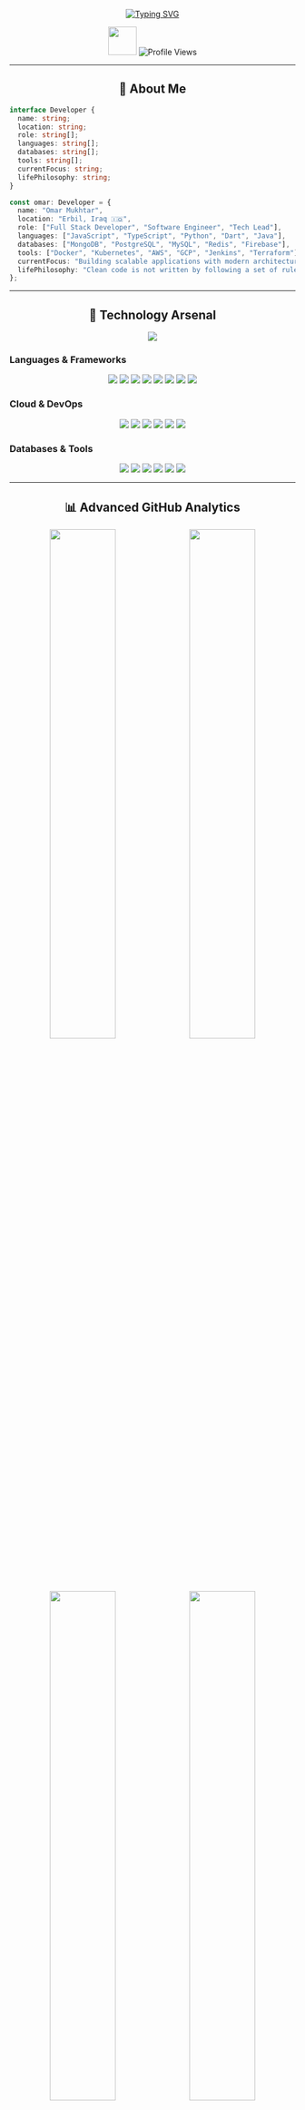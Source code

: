 <div align="center">

<!-- Dynamic Typing Animation -->
[![Typing SVG](https://readme-typing-svg.herokuapp.com?font=Fira+Code&size=35&duration=3000&pause=1000&color=00D9FF&center=true&vCenter=true&width=1000&lines=Hi+%F0%9F%91%8B%2C+I'm+Omar+Mukhtar;Software+Developer+%F0%9F%92%BB;Full+Stack+Engineer+%F0%9F%9A%80;Problem+Solver+%F0%9F%A7%A9;Tech+Enthusiast+%E2%9A%A1)](https://git.io/typing-svg)

<!-- Animated Wave -->
<img src="https://raw.githubusercontent.com/iampavangandhi/iampavangandhi/master/gifs/Hi.gif" width="50px" height="50px">

<!-- Profile Views Counter with Style -->
<img src="https://komarev.com/ghpvc/?username=omarrmukhtarr&label=Profile%20Views&color=0e75b6&style=for-the-badge" alt="Profile Views" />

</div>

---

<div align="center">

## 🌟 **About Me**

</div>

```typescript
interface Developer {
  name: string;
  location: string;
  role: string[];
  languages: string[];
  databases: string[];
  tools: string[];
  currentFocus: string;
  lifePhilosophy: string;
}

const omar: Developer = {
  name: "Omar Mukhtar",
  location: "Erbil, Iraq 🇮🇶",
  role: ["Full Stack Developer", "Software Engineer", "Tech Lead"],
  languages: ["JavaScript", "TypeScript", "Python", "Dart", "Java"],
  databases: ["MongoDB", "PostgreSQL", "MySQL", "Redis", "Firebase"],
  tools: ["Docker", "Kubernetes", "AWS", "GCP", "Jenkins", "Terraform"],
  currentFocus: "Building scalable applications with modern architecture",
  lifePhilosophy: "Clean code is not written by following a set of rules."
};
```

---

<div align="center">

## 🚀 **Technology Arsenal**

<!-- Tech Stack with Beautiful Animations -->
<img src="https://skillicons.dev/icons?i=react,typescript,nodejs,python,docker,aws,mongodb,postgresql,kubernetes,jenkins,figma,vscode&perline=6" />

</div>

### **Languages & Frameworks**
<p align="center">
  <img src="https://img.shields.io/badge/JavaScript-F7DF1E?style=for-the-badge&logo=javascript&logoColor=black"/>
  <img src="https://img.shields.io/badge/TypeScript-007ACC?style=for-the-badge&logo=typescript&logoColor=white"/>
  <img src="https://img.shields.io/badge/React-20232A?style=for-the-badge&logo=react&logoColor=61DAFB"/>
  <img src="https://img.shields.io/badge/Next.js-000000?style=for-the-badge&logo=nextdotjs&logoColor=white"/>
  <img src="https://img.shields.io/badge/Node.js-43853D?style=for-the-badge&logo=node.js&logoColor=white"/>
  <img src="https://img.shields.io/badge/Python-3776AB?style=for-the-badge&logo=python&logoColor=white"/>
  <img src="https://img.shields.io/badge/Express.js-404D59?style=for-the-badge"/>
  <img src="https://img.shields.io/badge/Flutter-02569B?style=for-the-badge&logo=flutter&logoColor=white"/>
</p>

### **Cloud & DevOps**
<p align="center">
  <img src="https://img.shields.io/badge/Amazon_AWS-FF9900?style=for-the-badge&logo=amazonaws&logoColor=white"/>
  <img src="https://img.shields.io/badge/Google_Cloud-4285F4?style=for-the-badge&logo=google-cloud&logoColor=white"/>
  <img src="https://img.shields.io/badge/Docker-2496ED?style=for-the-badge&logo=docker&logoColor=white"/>
  <img src="https://img.shields.io/badge/Kubernetes-326ce5.svg?&style=for-the-badge&logo=kubernetes&logoColor=white"/>
  <img src="https://img.shields.io/badge/Jenkins-D24939?style=for-the-badge&logo=Jenkins&logoColor=white"/>
  <img src="https://img.shields.io/badge/Terraform-623CE4?style=for-the-badge&logo=terraform&logoColor=white"/>
</p>

### **Databases & Tools**
<p align="center">
  <img src="https://img.shields.io/badge/MongoDB-4EA94B?style=for-the-badge&logo=mongodb&logoColor=white"/>
  <img src="https://img.shields.io/badge/PostgreSQL-316192?style=for-the-badge&logo=postgresql&logoColor=white"/>
  <img src="https://img.shields.io/badge/MySQL-005C84?style=for-the-badge&logo=mysql&logoColor=white"/>
  <img src="https://img.shields.io/badge/Redis-DC382D?style=for-the-badge&logo=redis&logoColor=white"/>
  <img src="https://img.shields.io/badge/Firebase-039BE5?style=for-the-badge&logo=Firebase&logoColor=white"/>
  <img src="https://img.shields.io/badge/Git-F05032?style=for-the-badge&logo=git&logoColor=white"/>
</p>

---

<div align="center">

## 📊 **Advanced GitHub Analytics**

</div>

<!-- GitHub Stats Cards with Multiple Themes -->
<div align="center">
  <img width="48%" src="https://github-readme-stats.vercel.app/api?username=omarrmukhtarr&show_icons=true&theme=tokyonight&hide_border=true&count_private=true&include_all_commits=true" />
  <img width="48%" src="https://github-readme-streak-stats.herokuapp.com/?user=omarrmukhtarr&theme=tokyonight&hide_border=true" />
</div>

<!-- Detailed Language Stats -->
<div align="center">
  <img width="48%" src="https://github-readme-stats.vercel.app/api/top-langs/?username=omarrmukhtarr&layout=compact&theme=tokyonight&hide_border=true&langs_count=8" />
  <img width="48%" src="https://github-readme-stats.vercel.app/api/wakatime?username=omarrmukhtarr&theme=tokyonight&hide_border=true" />
</div>

<!-- Activity Graph -->
<div align="center">
  <img src="https://github-readme-activity-graph.vercel.app/graph?username=omarrmukhtarr&theme=tokyo-night&hide_border=true&area=true" width="100%"/>
</div>

<!-- GitHub Trophies -->
<div align="center">
  <img src="https://github-profile-trophy.vercel.app/?username=omarrmukhtarr&theme=tokyonight&no-frame=true&no-bg=false&margin-w=4&row=2&column=4" />
</div>

---

<div align="center">

## 🎯 **Coding Activity & Metrics**

</div>

<!-- WakaTime Stats -->
<div align="center">

[![Omar's WakaTime stats](https://github-readme-stats.vercel.app/api/wakatime?username=omarrmukhtarr&theme=tokyonight&hide_border=true&layout=compact)](https://github.com/anuraghazra/github-readme-stats)

</div>

<!-- Detailed Metrics -->
<div align="center">
  <img src="https://metrics.lecoq.io/omarrmukhtarr?template=classic&base.header=0&base.activity=0&base.community=0&base.repositories=0&base.metadata=0&languages=1&lines=1&achievements=1&notable=1&discussions=1&followup=1&languages.limit=8&languages.sections=most-used&languages.colors=github&languages.threshold=0%25&languages.indepth=false&languages.analysis.timeout=15&languages.categories=markup%2C%20programming&languages.recent.categories=markup%2C%20programming&languages.recent.load=300&languages.recent.days=14&lines.sections=base&achievements.threshold=C&achievements.secrets=true&achievements.display=detailed&achievements.limit=0&notable.from=organization&notable.repositories=false&discussions.categories=true&followup.sections=repositories&followup.indepth=false&config.timezone=Asia%2FBaghdad" />
</div>

---

<div align="center">

## 🌐 **Connect & Collaborate**

<!-- Social Media with Advanced Styling -->
<a href="https://linkedin.com/in/your-profile">
  <img src="https://img.shields.io/badge/LinkedIn-0077B5?style=for-the-badge&logo=linkedin&logoColor=white" />
</a>
<a href="https://twitter.com/your-handle">
  <img src="https://img.shields.io/badge/Twitter-1DA1F2?style=for-the-badge&logo=twitter&logoColor=white" />
</a>
<a href="mailto:your-email@example.com">
  <img src="https://img.shields.io/badge/Gmail-D14836?style=for-the-badge&logo=gmail&logoColor=white" />
</a>
<a href="https://your-portfolio.com">
  <img src="https://img.shields.io/badge/Portfolio-FF5722?style=for-the-badge&logo=todoist&logoColor=white" />
</a>
<a href="https://dev.to/your-username">
  <img src="https://img.shields.io/badge/dev.to-0A0A0A?style=for-the-badge&logo=dev.to&logoColor=white" />
</a>

</div>

---

<div align="center">

## 🎮 **Fun Zone**

<!-- Snake Animation -->
<picture>
  <source media="(prefers-color-scheme: dark)" srcset="https://raw.githubusercontent.com/omarrmukhtarr/omarrmukhtarr/output/github-contribution-grid-snake-dark.svg">
  <source media="(prefers-color-scheme: light)" srcset="https://raw.githubusercontent.com/omarrmukhtarr/omarrmukhtarr/output/github-contribution-grid-snake.svg">
  <img alt="github contribution grid snake animation" src="https://raw.githubusercontent.com/omarrmukhtarr/omarrmukhtarr/output/github-contribution-grid-snake.svg">
</picture>

<!-- Random Dev Quote -->
<img src="https://quotes-github-readme.vercel.app/api?type=horizontal&theme=tokyonight" />

<!-- Spotify Activity -->
[![Spotify](https://novatorem-omarrmukhtarr.vercel.app/api/spotify)](https://open.spotify.com/user/your-spotify-username)

</div>

---

<div align="center">

## 💡 **Current Projects & Learning**

<!-- Dynamic Project Cards -->
<a href="https://github.com/omarrmukhtarr/your-project">
  <img align="center" src="https://github-readme-stats.vercel.app/api/pin/?username=omarrmukhtarr&repo=your-project&theme=tokyonight&hide_border=true" />
</a>
<a href="https://github.com/omarrmukhtarr/another-project">
  <img align="center" src="https://github-readme-stats.vercel.app/api/pin/?username=omarrmukhtarr&repo=another-project&theme=tokyonight&hide_border=true" />
</a>

</div>

---

<div align="center">

<!-- Support Section -->
## ☕ **Support My Work**

<a href="https://www.buymeacoffee.com/omarrmukhtarr">
  <img src="https://img.shields.io/badge/Buy_Me_A_Coffee-FFDD00?style=for-the-badge&logo=buy-me-a-coffee&logoColor=black" />
</a>
<a href="https://ko-fi.com/omarrmukhtarr">
  <img src="https://img.shields.io/badge/Ko--fi-F16061?style=for-the-badge&logo=ko-fi&logoColor=white" />
</a>

<!-- Footer -->
<img src="https://capsule-render.vercel.app/api?type=waving&color=gradient&height=100&section=footer"/>

**Thanks for visiting! Let's build something amazing together! 🚀**

</div>
